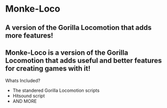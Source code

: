 # Monke-Loco
## A version of the Gorilla Locomotion that adds more features!

Monke-Loco is a version of the Gorilla Locomotion that adds useful and better features for creating games with it!
-------------------------
Whats Included?
- The standered Gorilla Locomotion scripts
- Hitsound script
- AND MORE
